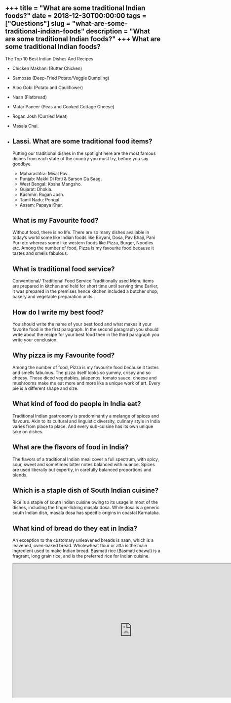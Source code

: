 +++
title = "What are some traditional Indian foods?"
date = 2018-12-30T00:00:00
tags = ["Questions"]
slug = "what-are-some-traditional-indian-foods"
description = "What are some traditional Indian foods?"
+++
What are some traditional Indian foods?
---------------------------------------

The Top 10 Best Indian Dishes And Recipes

- Chicken Makhani (Butter Chicken)
- Samosas (Deep-Fried Potato/Veggie Dumpling)
- Aloo Gobi (Potato and Cauliflower)
- Naan (Flatbread)
- Matar Paneer (Peas and Cooked Cottage Cheese)
- Rogan Josh (Curried Meat)
- Masala Chai.
- Lassi. What are some traditional food items?
    -------------------------------------
    
    Putting our traditional dishes in the spotlight here are the most famous dishes from each state of the country you must try, before you say goodbye.
    
    
    - Maharashtra: Misal Pav.
    - Punjab: Makki Di Roti &amp; Sarson Da Saag.
    - West Bengal: Kosha Mangsho.
    - Gujarat: Dhokla.
    - Kashmir: Rogan Josh.
    - Tamil Nadu: Pongal.
    - Assam: Papaya Khar.
    
    What is my Favourite food?
    --------------------------
    
    Without food, there is no life. There are so many dishes available in today’s world some like Indian foods like Biryani, Dosa, Pav Bhaji, Pani Puri etc whereas some like western foods like Pizza, Burger, Noodles etc. Among the number of food, Pizza is my favourite food because it tastes and smells fabulous.
    
    What is traditional food service?
    ---------------------------------
    
    Conventional/ Traditional Food Service Traditionally used Menu items are prepared in kitchen and held for short time until serving time Earlier, it was prepared in the premises hence kitchen included a butcher shop, bakery and vegetable preparation units.
    
    How do I write my best food?
    ----------------------------
    
    You should write the name of your best food and what makes it your favorite food in the first paragraph. In the second paragraph you should write about the recipe for your best food then in the third paragraph you write your conclusion.
    
    Why pizza is my Favourite food?
    -------------------------------
    
    Among the number of food, Pizza is my favourite food because it tastes and smells fabulous. The pizza itself looks so yummy, crispy and so cheesy. Those diced vegetables, jalapenos, tomato sauce, cheese and mushrooms make me eat more and more like a unique work of art. Every pie is a different shape and size.
    
    What kind of food do people in India eat?
    -----------------------------------------
    
    Traditional Indian gastronomy is predominantly a melange of spices and flavours. Akin to its cultural and linguistic diversity, culinary style in India varies from place to place. And every sub-cuisine has its own unique take on dishes.
    
    What are the flavors of food in India?
    --------------------------------------
    
    The flavors of a traditional Indian meal cover a full spectrum, with spicy, sour, sweet and sometimes bitter notes balanced with nuance. Spices are used liberally but expertly, in carefully balanced proportions and blends.
    
    Which is a staple dish of South Indian cuisine?
    -----------------------------------------------
    
    Rice is a staple of south Indian cuisine owing to its usage in most of the dishes, including the finger-licking masala dosa. While dosa is a generic south Indian dish, masala dosa has specific origins in coastal Karnataka.
    
    What kind of bread do they eat in India?
    ----------------------------------------
    
    An exception to the customary unleavened breads is naan, which is a leavened, oven-baked bread. Wholewheat flour or atta is the main ingredient used to make Indian bread. Basmati rice (Basmati chawal) is a fragrant, long grain rice, and is the preferred rice for Indian cuisine.
    
    <iframe allow="accelerometer; autoplay; clipboard-write; encrypted-media; gyroscope; picture-in-picture" allowfullscreen="" class="__youtube_prefs__  epyt-is-override  no-lazyload" data-no-lazy="1" data-origheight="433" data-origwidth="770" data-skipgform_ajax_framebjll="" height="433" id="_ytid_20967" loading="lazy" src="https://www.youtube.com/embed/odiJPdzAnls?enablejsapi=1&autoplay=0&cc_load_policy=0&cc_lang_pref=&iv_load_policy=1&loop=0&modestbranding=0&rel=1&fs=1&playsinline=0&autohide=2&theme=dark&color=red&controls=1&" title="YouTube player" width="770"></iframe>